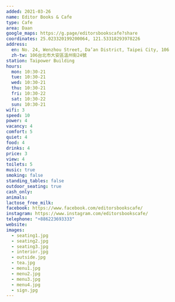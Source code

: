 ```yaml
---
added: 2021-03-26
name: Editor Books & Cafe
type: Cafe
area: Daan
google_maps: https://g.page/editorsbookscafe?share
coordinates: 25.023320199200064, 121.53318293978226
address:
  en: No. 24, Wenzhou Street, Da’an District, Taipei City, 106
  zh-tw: 106台北市大安區溫州街24號
station: Taipower Building
hours:
  mon: 10:30-21
  tue: 10:30-21
  wed: 10:30-21
  thu: 10:30-21
  fri: 10:30-22
  sat: 10:30-22
  sun: 10:30-21
wifi: 3
speed: 10
power: 4
vacancy: 4
comfort: 5
quiet: 4
food: 4
drinks: 4
price: 3
view: 4
toilets: 5
music: true
smoking: false
standing_tables: false
outdoor_seating: true
cash_only: 
animals: 
lactose_free_milk: 
facebook: https://www.facebook.com/editorsbookscafe/
instagram: https://www.instagram.com/editorsbookscafe/
telephone: "+886223693333"
website: 
images:
  - seating1.jpg
  - seating2.jpg
  - seating3.jpg
  - interior.jpg
  - outside.jpg
  - tea.jpg
  - menu1.jpg
  - menu2.jpg
  - menu3.jpg
  - menu4.jpg
  - sign.jpg
---
```

